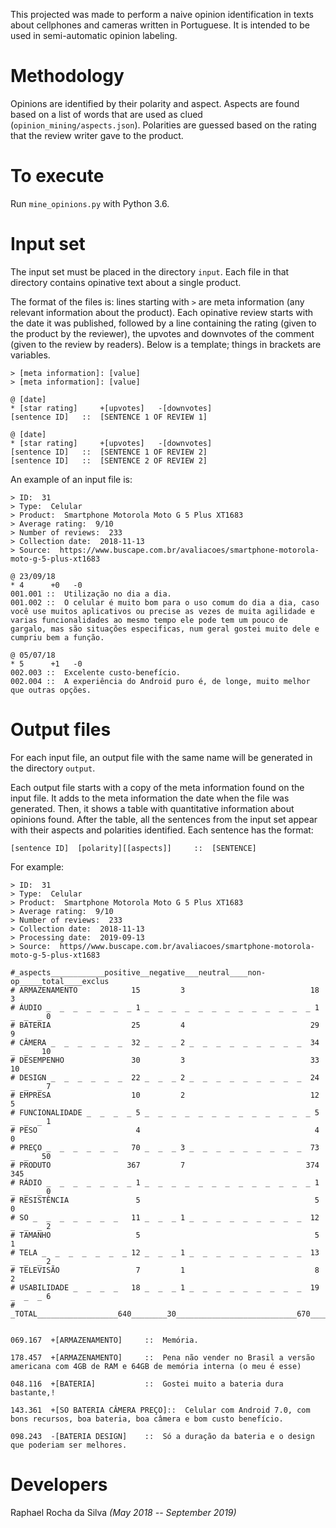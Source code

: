 This projected was made to perform a naive opinion identification in texts about cellphones and cameras written in Portuguese. It is intended to be used in semi-automatic opinion labeling. 

# Methodology

Opinions are identified by their polarity and aspect. Aspects are found based on a list of words that are used as clued (`opinion_mining/aspects.json`). Polarities are guessed based on the rating that the review writer gave to the product.
 
# To execute

Run `mine_opinions.py` with Python 3.6.

# Input set

The input set must be placed in the directory `input`. Each file in that directory contains opinative text about a single product. 

The format of the files is: lines starting with `>` are meta information (any relevant information about the product). Each opinative review starts with the date it was published, followed by a line containing the rating (given to the product by the reviewer), the upvotes and downvotes of the comment (given to the review by readers). Below is a template; things in brackets are variables.

```
> [meta information]: [value]
> [meta information]: [value]

@ [date]
* [star rating]     +[upvotes]   -[downvotes]
[sentence ID]   ::  [SENTENCE 1 OF REVIEW 1]

@ [date]
* [star rating]     +[upvotes]   -[downvotes]
[sentence ID]   ::  [SENTENCE 1 OF REVIEW 2]
[sentence ID]   ::  [SENTENCE 2 OF REVIEW 2]
```

An example of an input file is: 

```
> ID:  31
> Type:  Celular
> Product:  Smartphone Motorola Moto G 5 Plus XT1683
> Average rating:  9/10
> Number of reviews:  233
> Collection date:  2018-11-13
> Source:  https://www.buscape.com.br/avaliacoes/smartphone-motorola-moto-g-5-plus-xt1683

@ 23/09/18
* 4      +0   -0
001.001 ::  Utilização no dia a dia.
001.002 ::  O celular é muito bom para o uso comum do dia a dia, caso você use muitos aplicativos ou precise as vezes de muita agilidade e varias funcionalidades ao mesmo tempo ele pode tem um pouco de gargalo, mas são situações especificas, num geral gostei muito dele e cumpriu bem a função.

@ 05/07/18
* 5      +1   -0
002.003 ::  Excelente custo-benefício.
002.004 ::  A experiência do Android puro é, de longe, muito melhor que outras opções.
``` 


# Output files

For each input file, an output file with the same name will be generated in the directory `output`. 

Each output file starts with a copy of the meta information found on the input file. It adds to the meta information the date when the file was generated. Then, it shows a table with quantitative information about opinions found. After the table, all the sentences from the input set appear with their aspects and polarities identified. Each sentence has the format: 

```
[sentence ID]  [polarity][[aspects]]     ::  [SENTENCE]
```
For example:
```
> ID:  31
> Type:  Celular
> Product:  Smartphone Motorola Moto G 5 Plus XT1683
> Average rating:  9/10
> Number of reviews:  233
> Collection date:  2018-11-13
> Processing date:  2019-09-13
> Source:  https//www.buscape.com.br/avaliacoes/smartphone-motorola-moto-g-5-plus-xt1683

#_aspects____________positive__negative___neutral____non-op_____total____exclus
# ARMAZENAMENTO            15         3                            18         3
# ÁUDIO _  _  _  _  _  _  _ 1 _  _  _  _  _  _  _  _  _  _  _  _  _ 1 _  _  _ 0
# BATERIA                  25         4                            29         9
# CÂMERA _  _  _  _  _  _  32 _  _  _ 2 _  _  _  _  _  _  _  _  _  34 _  _   10
# DESEMPENHO               30         3                            33        10
# DESIGN _  _  _  _  _  _  22 _  _  _ 2 _  _  _  _  _  _  _  _  _  24 _  _  _ 7
# EMPRESA                  10         2                            12         5
# FUNCIONALIDADE _  _  _  _ 5 _  _  _  _  _  _  _  _  _  _  _  _  _ 5 _  _  _ 1
# PESO                      4                                       4         0
# PREÇO _  _  _  _  _  _   70 _  _  _ 3 _  _  _  _  _  _  _  _  _  73 _  _   50
# PRODUTO                 367         7                           374       345
# RÁDIO _  _  _  _  _  _  _ 1 _  _  _  _  _  _  _  _  _  _  _  _  _ 1 _  _  _ 0
# RESISTÊNCIA               5                                       5         0
# SO _  _  _  _  _  _  _   11 _  _  _ 1 _  _  _  _  _  _  _  _  _  12 _  _  _ 2
# TAMANHO                   5                                       5         1
# TELA _  _  _  _  _  _  _ 12 _  _  _ 1 _  _  _  _  _  _  _  _  _  13 _  _  _ 2
# TELEVISÃO                 7         1                             8         2
# USABILIDADE _  _  _  _   18 _  _  _ 1 _  _  _  _  _  _  _  _  _  19 _  _  _ 6
# _TOTAL__________________640________30___________________________670_______453


069.167  +[ARMAZENAMENTO]     ::  Memória.

178.457  +[ARMAZENAMENTO]     ::  Pena não vender no Brasil a versão americana com 4GB de RAM e 64GB de memória interna (o meu é esse)

048.116  +[BATERIA]           ::  Gostei muito a bateria dura bastante,!

143.361  +[SO BATERIA CÂMERA PREÇO]::  Celular com Android 7.0, com bons recursos, boa bateria, boa câmera e bom custo benefício.

098.243  -[BATERIA DESIGN]    ::  Só a duração da bateria e o design que poderiam ser melhores.
```

# Developers 

Raphael Rocha da Silva _(May 2018 -- September 2019)_